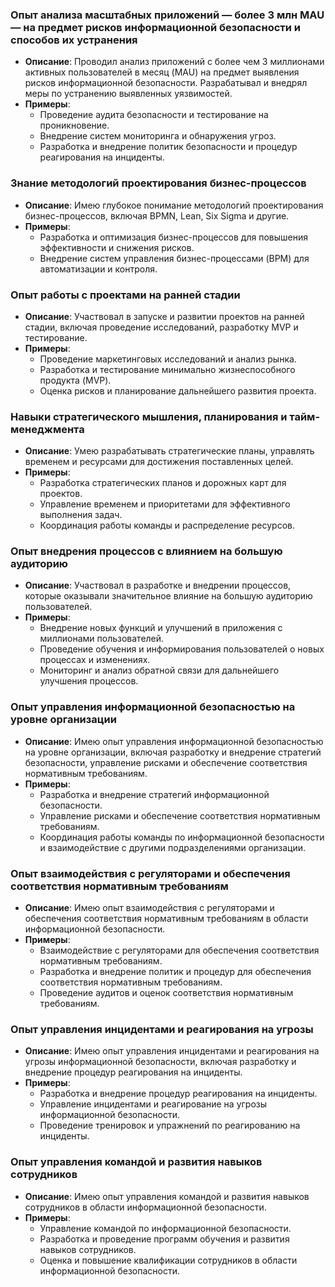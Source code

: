  ### Опыт анализа масштабных приложений — более 3 млн MAU — на предмет рисков информационной безопасности и способов их устранения
- **Описание**: Проводил анализ приложений с более чем 3 миллионами активных пользователей в месяц (MAU) на предмет выявления рисков информационной безопасности. Разрабатывал и внедрял меры по устранению выявленных уязвимостей.
- **Примеры**:
  - Проведение аудита безопасности и тестирование на проникновение.
  - Внедрение систем мониторинга и обнаружения угроз.
  - Разработка и внедрение политик безопасности и процедур реагирования на инциденты.

### Знание методологий проектирования бизнес-процессов
- **Описание**: Имею глубокое понимание методологий проектирования бизнес-процессов, включая BPMN, Lean, Six Sigma и другие.
- **Примеры**:
  - Разработка и оптимизация бизнес-процессов для повышения эффективности и снижения рисков.
  - Внедрение систем управления бизнес-процессами (BPM) для автоматизации и контроля.

### Опыт работы с проектами на ранней стадии
- **Описание**: Участвовал в запуске и развитии проектов на ранней стадии, включая проведение исследований, разработку MVP и тестирование.
- **Примеры**:
  - Проведение маркетинговых исследований и анализ рынка.
  - Разработка и тестирование минимально жизнеспособного продукта (MVP).
  - Оценка рисков и планирование дальнейшего развития проекта.

### Навыки стратегического мышления, планирования и тайм-менеджмента
- **Описание**: Умею разрабатывать стратегические планы, управлять временем и ресурсами для достижения поставленных целей.
- **Примеры**:
  - Разработка стратегических планов и дорожных карт для проектов.
  - Управление временем и приоритетами для эффективного выполнения задач.
  - Координация работы команды и распределение ресурсов.

### Опыт внедрения процессов с влиянием на большую аудиторию
- **Описание**: Участвовал в разработке и внедрении процессов, которые оказывали значительное влияние на большую аудиторию пользователей.
- **Примеры**:
  - Внедрение новых функций и улучшений в приложения с миллионами пользователей.
  - Проведение обучения и информирования пользователей о новых процессах и изменениях.
  - Мониторинг и анализ обратной связи для дальнейшего улучшения процессов.

### Опыт управления информационной безопасностью на уровне организации
- **Описание**: Имею опыт управления информационной безопасностью на уровне организации, включая разработку и внедрение стратегий безопасности, управление рисками и обеспечение соответствия нормативным требованиям.
- **Примеры**:
  - Разработка и внедрение стратегий информационной безопасности.
  - Управление рисками и обеспечение соответствия нормативным требованиям.
  - Координация работы команды по информационной безопасности и взаимодействие с другими подразделениями организации.

### Опыт взаимодействия с регуляторами и обеспечения соответствия нормативным требованиям
- **Описание**: Имею опыт взаимодействия с регуляторами и обеспечения соответствия нормативным требованиям в области информационной безопасности.
- **Примеры**:
  - Взаимодействие с регуляторами для обеспечения соответствия нормативным требованиям.
  - Разработка и внедрение политик и процедур для обеспечения соответствия нормативным требованиям.
  - Проведение аудитов и оценок соответствия нормативным требованиям.

### Опыт управления инцидентами и реагирования на угрозы
- **Описание**: Имею опыт управления инцидентами и реагирования на угрозы информационной безопасности, включая разработку и внедрение процедур реагирования на инциденты.
- **Примеры**:
  - Разработка и внедрение процедур реагирования на инциденты.
  - Управление инцидентами и реагирование на угрозы информационной безопасности.
  - Проведение тренировок и упражнений по реагированию на инциденты.

### Опыт управления командой и развития навыков сотрудников
- **Описание**: Имею опыт управления командой и развития навыков сотрудников в области информационной безопасности.
- **Примеры**:
  - Управление командой по информационной безопасности.
  - Разработка и проведение программ обучения и развития навыков сотрудников.
  - Оценка и повышение квалификации сотрудников в области информационной безопасности.
